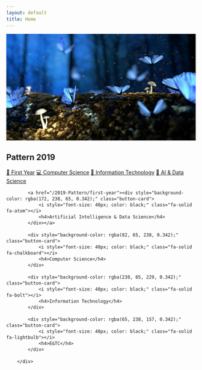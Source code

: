 ```yaml
---
layout: default
title: Home
---
```


<div class="slider-container">
  <img class="slider-image" id="slider" src="/assets/images/slider1.jpg" alt="Slide 1">
</div>

<h2>Pattern 2019</h2>
<div class="branch-grid">
  <a class="branch-btn" href="/2019-Pattern/first-year">🧠 First Year</a>
  <a class="branch-btn" href="/computer-science/">💻 Computer Science</a>
  <a class="branch-btn" href="/it/">💽 Information Technology</a>
  <a class="branch-btn" href="/aids/">🤖 AI & Data Science</a>
</div>

<div class="branch-grid1">

            <a href="/2019-Pattern/first-year"><div style="background-color: rgba(172, 238, 65, 0.342);" class="button-card">
                <i style="font-size: 40px; color: black;" class="fa-solid fa-atom"></i>
                <h4>Artificial Intelligence & Data Science</h4>
            </div></a>

            <div style="background-color: rgba(82, 65, 238, 0.342);" class="button-card">
                <i style="font-size: 40px; color: black;" class="fa-solid fa-chalkboard"></i>
                <h4>Computer Science</h4>
            </div>

            <div style="background-color: rgba(238, 65, 229, 0.342);" class="button-card">
                <i style="font-size: 40px; color: black;" class="fa-solid fa-bolt"></i>
                <h4>Information Technology</h4>
            </div>

            <div style="background-color: rgba(65, 238, 157, 0.342);" class="button-card">
                <i style="font-size: 40px; color: black;" class="fa-solid fa-lightbulb"></i>
                <h4>E&TC</h4>
            </div>

        </div>